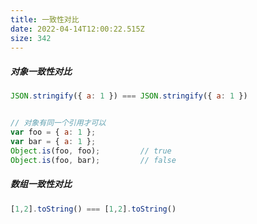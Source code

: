 ```yaml
---
title: 一致性对比
date: 2022-04-14T12:00:22.515Z
size: 342
---
```

##### 对象一致性对比

```javascript
JSON.stringify({ a: 1 }) === JSON.stringify({ a: 1 })


// 对象有同一个引用才可以
var foo = { a: 1 };
var bar = { a: 1 };
Object.is(foo, foo);         // true
Object.is(foo, bar);         // false
```

##### 数组一致性对比

```javascript
[1,2].toString() === [1,2].toString()
```

